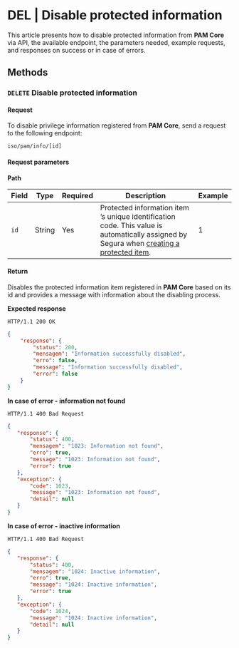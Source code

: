 # DEL | Disable protected information

This article presents how to disable protected information from **PAM Core** via API, the available endpoint, the parameters needed, example requests, and responses on success or in case of errors.

## Methods
### `DELETE` Disable protected information
#### Request
To disable privilege information registered from **PAM Core**, send a request to the following endpoint:

`iso/pam/info/[id]`

#### Request parameters

**Path**

| Field | Type | Required | Description | Example |
| --- | --- | --- | --- | --- |
| `id` | String | Yes | Protected information item ’s unique identification code. This value is automatically assigned by Segura when [creating a protected item](/v4/docs/a2a-pam-core-create-protected-information). | 1 |

#### Return
Disables the protected information item registered in **PAM Core** based on its id and provides a message with information about the disabling process.

**Expected response**

`HTTP/1.1 200 OK`

```json 
{
    "response": {
        "status": 200,
        "mensagem": "Information successfully disabled",
        "erro": false,
        "message": "Information successfully disabled",
        "error": false
    }
}
```

**In case of error - information not found**

`HTTP/1.1 400 Bad Request`
 ```json
 {
    "response": {
        "status": 400,
        "mensagem": "1023: Information not found",
        "erro": true,
        "message": "1023: Information not found",
        "error": true
    },
    "exception": {
        "code": 1023,
        "message": "1023: Information not found",
        "detail": null
    }
}
```

**In case of error - inactive information**

`HTTP/1.1 400 Bad Request`
 ```json
 {
    "response": {
        "status": 400,
        "mensagem": "1024: Inactive information",
        "erro": true,
        "message": "1024: Inactive information",
        "error": true
    },
    "exception": {
        "code": 1024,
        "message": "1024: Inactive information",
        "detail": null
    }
}
```